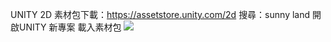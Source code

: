UNITY 2D
素材包下載：https://assetstore.unity.com/2d
搜尋：sunny land
開啟UNITY 新專案
載入素材包
![](https://s3-ap-northeast-1.amazonaws.com/g0v-hackmd-images/uploads/upload_f1bf37dece03697caf385b5c674d0187.png)


